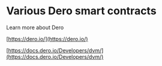 # Various Dero smart contracts

Learn more about Dero

[https://dero.io/](https://dero.io/)

[https://docs.dero.io/Developers/dvm/](https://docs.dero.io/Developers/dvm/)

